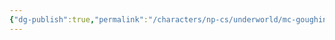 ```yaml
---
{"dg-publish":true,"permalink":"/characters/np-cs/underworld/mc-goughin/","created":"2025-05-12T18:46:47.308-07:00","updated":"2025-01-27T19:48:49.000-08:00"}
---
```


